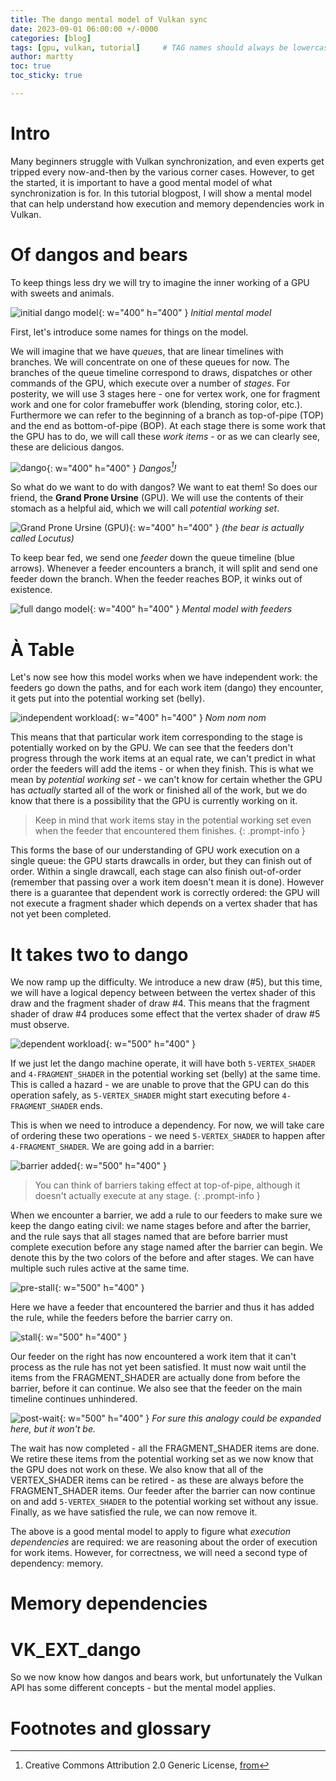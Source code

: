 ```yaml
---
title: The dango mental model of Vulkan sync
date: 2023-09-01 06:00:00 +/-0000
categories: [blog]
tags: [gpu, vulkan, tutorial]     # TAG names should always be lowercase
author: martty
toc: true
toc_sticky: true

---
```


# Intro

Many beginners struggle with Vulkan synchronization, and even experts get tripped every now-and-then by the various corner cases. 
However, to get the started, it is important to have a good mental model of what synchronization is for.
In this tutorial blogpost, I will show a mental model that can help understand how execution and memory dependencies work in Vulkan.

# Of dangos and bears

To keep things less dry we will try to imagine the inner working of a GPU with sweets and animals.

![initial dango model](/assets/dango/initial_model.png){: w="400" h="400" }
_Initial mental model_

First, let's introduce some names for things on the model.

We will imagine that we have *queue*s, that are linear timelines with branches. We will concentrate on one of these queues for now.
The branches of the queue timeline correspond to draws, dispatches or other commands of the GPU, which execute over a number of *stages*. For posterity,
we will use 3 stages here - one for vertex work, one for fragment work and one for color framebuffer work (blending, storing color, etc.).
Furthermore we can refer to the beginning of a branch as top-of-pipe (TOP) and the end as bottom-of-pipe (BOP). At each stage there is some work that the GPU has to do,
we will call these *work items* - or as we can clearly see, these are delicious dangos.

![dango](https://upload.wikimedia.org/wikipedia/commons/c/cf/Hanami_dango_by_gochie-_in_Seiryu-cho%2C_Kyoto.jpg){: w="400" h="400" }
_Dangos[^dango_attrib]!_

So what do we want to do with dangos? We want to eat them! So does our friend, the **Grand Prone Ursine** (GPU). We will use the contents of their stomach as a helpful aid,
which we will call *potential working set*.

![Grand Prone Ursine (GPU)](/assets/dango/gpu.png){: w="400" h="400" }
_(the bear is actually called Locutus)_

To keep bear fed, we send one *feeder* down the queue timeline (blue arrows). Whenever a feeder encounters a branch, it will split and send one feeder down the branch.
When the feeder reaches BOP, it winks out of existence.

![full dango model](/assets/dango/full_model.png){: w="400" h="400" }
_Mental model with feeders_

# À Table

Let's now see how this model works when we have independent work: the feeders go down the paths, and for each work item (dango) they encounter, it gets put into the potential working set (belly).

![independent workload](/assets/dango/independent.png){: w="400" h="400" }
_Nom nom nom_

This means that that particular work item corresponding to the stage is potentially worked on by the GPU. 
We can see that the feeders don't progress through the work items at an equal rate, we can't predict in what order the feeders will add the items - or when they finish.
This is what we mean by *potential working set* - we can't know for certain whether the GPU has *actually* started all of the work or finished all of the work, 
but we do know that there is a possibility that the GPU is currently working on it.

> Keep in mind that work items stay in the potential working set even when the feeder that encountered them finishes.
{: .prompt-info }

This forms the base of our understanding of GPU work execution on a single queue: the GPU starts drawcalls in order, but they can finish out of order. 
Within a single drawcall, each stage can also finish out-of-order (remember that passing over a work item doesn't mean it is done). However there is a guarantee that dependent work is correctly ordered: 
the GPU will not execute a fragment shader which depends on a vertex shader that has not yet been completed.

# It takes two to dango
We now ramp up the difficulty. We introduce a new draw (#5), but this time, we will have a logical depency between between the vertex shader of this draw and the fragment shader of draw #4. This means that 
the fragment shader of draw #4 produces some effect that the vertex shader of draw #5 must observe.

![dependent workload](/assets/dango/dependent.png){: w="500" h="400" }

If we just let the dango machine operate, it will have both `5-VERTEX_SHADER` and `4-FRAGMENT_SHADER` in the potential working set (belly) at the same time. This is called a hazard - we are unable to prove 
that the GPU can do this operation safely, as `5-VERTEX_SHADER` might start executing before `4-FRAGMENT_SHADER` ends.

This is when we need to introduce a dependency. For now, we will take care of ordering these two operations - we need `5-VERTEX_SHADER` to happen after `4-FRAGMENT_SHADER`.
We are going add in a barrier:

![barrier added](/assets/dango/barrier.png){: w="500" h="400" }

> You can think of barriers taking effect at top-of-pipe, although it doesn't actually execute at any stage.
{: .prompt-info }

When we encounter a barrier, we add a rule to our feeders to make sure we keep the dango eating civil: 
we name stages before and after the barrier, and the rule says that all stages named that are before barrier must complete execution before any stage named after the barrier can begin.
We denote this by the two colors of the before and after stages. We can have multiple such rules active at the same time.

![pre-stall](/assets/dango/pre-stall.png){: w="500" h="400" }

Here we have a feeder that encountered the barrier and thus it has added the rule, while the feeders before the barrier carry on.

![stall](/assets/dango/stall.png){: w="500" h="400" }

Our feeder on the right has now encountered a work item that it can't process as the rule has not yet been satisfied. It must now wait until the items from the FRAGMENT_SHADER are actually done from before the barrier, before it can continue.
We also see that the feeder on the main timeline continues unhindered.

![post-wait](/assets/dango/post-wait.png){: w="500" h="400" }
_For sure this analogy could be expanded here, but it won't be._

The wait has now completed - all the FRAGMENT_SHADER items are done. We retire these items from the potential working set as we now know that the GPU does not work on these. We also know that all of the VERTEX_SHADER items can be retired - as these 
are always before the FRAGMENT_SHADER items.
Our feeder after the barrier can now continue on and add `5-VERTEX_SHADER` to the potential working set without any issue.
Finally, as we have satisfied the rule, we can now remove it.

The above is a good mental model to apply to figure what *execution dependencies* are required: we are reasoning about the order of execution for work items. However, for correctness, we will need a second type of dependency: memory.

# Memory dependencies

# VK_EXT_dango

So we now know how dangos and bears work, but unfortunately the Vulkan API has some different concepts - but the mental model applies.

# Footnotes and glossary

[^dango_attrib]: Creative Commons Attribution 2.0 Generic License, [from](https://commons.wikimedia.org/wiki/File:Hanami_dango_by_gochie-_in_Seiryu-cho,_Kyoto.jpg)

